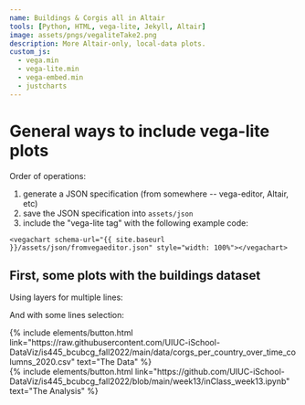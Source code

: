 ```yaml
---
name: Buildings & Corgis all in Altair
tools: [Python, HTML, vega-lite, Jekyll, Altair]
image: assets/pngs/vegaliteTake2.png
description: More Altair-only, local-data plots.
custom_js:
  - vega.min
  - vega-lite.min
  - vega-embed.min
  - justcharts
---
```


# General ways to include vega-lite plots

Order of operations:

1. generate a JSON specification (from somewhere -- vega-editor, 
Altair, etc)
1. save the JSON specification into `assets/json`
1. include the "vega-lite tag" with the following example code:

```
<vegachart schema-url="{{ site.baseurl }}/assets/json/fromvegaeditor.json" style="width: 100%"></vegachart>
```

## First, some plots with the buildings dataset

Using layers for multiple lines:

<vegachart schema-url="{{ site.baseurl }}/assets/json/buildings_sqft.json" style="width: 100%"></vegachart>

And with some lines selection:

<vegachart schema-url="{{ site.baseurl }}/assets/json/lines_selection.json" style="width: 100%"></vegachart>



<!-- these are written in a combo of html and liquid --> 

<div class="left">
{% include elements/button.html link="https://raw.githubusercontent.com/UIUC-iSchool-DataViz/is445_bcubcg_fall2022/main/data/corgs_per_country_over_time_columns_2020.csv" text="The Data" %}
</div>

<div class="right">
{% include elements/button.html link="https://github.com/UIUC-iSchool-DataViz/is445_bcubcg_fall2022/blob/main/week13/inClass_week13.ipynb" text="The Analysis" %}
</div>

